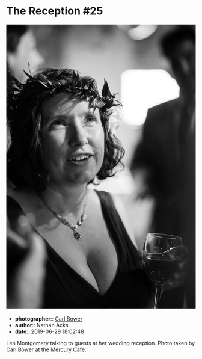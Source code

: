 # The Reception \#25

![Len Montgomery talking to guests at her wedding reception](assets/2019-06-29-set-3-the-reception-25.webp)

* **photographer**:: [Carl Bower](https://carlbowerphotos.com)
* **author**:: Nathan Acks
* **date**:: 2019-06-29 18:02:48

Len Montgomery talking to guests at her wedding reception. Photo taken by Carl Bower at the [Mercury Cafe](http://mercurycafe.com).
